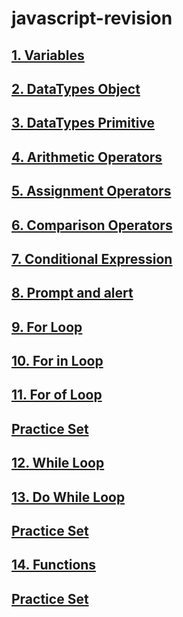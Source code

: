 # javascript-revision

## [1. Variables](./01_variables/)

## [2. DataTypes Object](./02_datatypes/object.js)

## [3. DataTypes Primitive](./02_datatypes/primitive.js)

## [4. Arithmetic Operators](./03_expressions_%26_conditionals/arithmetic_operators.js)

## [5. Assignment Operators](./03_expressions_%26_conditionals/assignment_operators.js)

## [6. Comparison Operators](./03_expressions_%26_conditionals/comparison_operators.js)

## [7. Conditional Expression](./04_conditional_expression/conditional.js)

## [8. Prompt and alert](./04_conditional_expression/prompt_%26_alert.js)

## [9. For Loop](./05_for_loops/for_loop.js)

## [10. For in Loop](./05_for_loops/for_in_loops.js)

## [11. For of Loop](./05_for_loops/for_of_loop.js)

## [Practice Set](./05_for_loops/ps.js)

## [12. While Loop](./06_while_loops/while_loop.js)

## [13. Do While Loop](./06_while_loops/do_while_loop.js)

## [Practice Set](./06_while_loops/ps.js)

## [14. Functions](./07_functions/functions.js)

## [Practice Set](./07_functions/ps.js)
